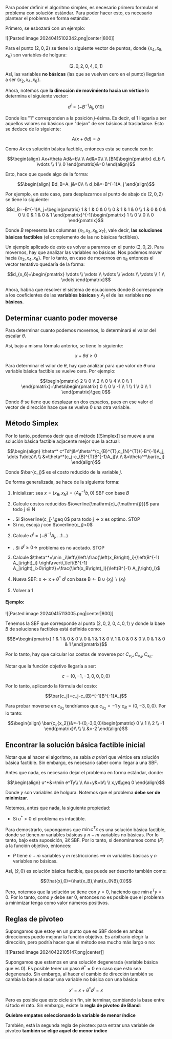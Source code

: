 
Para poder definir el algoritmo simplex, es necesario primero formular el problema con solución estándar. Para poder hacer esto, es necesario plantear el problema en forma estándar. 

Primero, se esbozará con un ejemplo: 

![[Pasted image 20240415102342.png|center|800]] 

Para el punto $(2,0,2)$ se tiene lo siguiente vector de puntos, donde $\lbrace x_4, x_5, x_6\rbrace$ son variables de holgura: 

$$(2,0,2,0,4,0,1)$$
Así, las variables **no básicas** (las que se vuelven cero en el punto) llegarían a ser $\lbrace x_2, x_4, x_6\rbrace$. 

Ahora, notemos que **la dirección de movimiento hacia un vértice** lo determina el siguiente vector: 

$$d^j=(-B^{-1}A_j, 010)$$

Donde los "1" corresponden a la posición $j$-ésima. Es decir, el $1$ llegaría a ser aquellos valores no básicos que "dejan" de ser básicos al trasladarse. Esto se deduce de lo siguiente: 

$$A(x+\theta d)=b$$

Como $Ax$ es solución básica factible, entonces esta se cancela con $b$: 

$$\begin{align}
Ax+\theta Ad&=b\\  \\
Ad&=0\\  \\
[BN]\begin{pmatrix}
d_b \\
\vdots \\
1 \\
0
\end{pmatrix}&=0
\end{align}$$

Esto, hace que quede algo de la forma: 

$$\begin{align}
Bd_B+A_j&=0\\  \\
d_b&=-B^{-1}A_j
\end{align}$$

Por ejemplo, en este caso, para desplazarnos al punto de abajo de $(2,0,2)$ se tiene lo siguiente: 

$$d_B=-B^{-1}A_j=\begin{pmatrix}
1 & 1 & 0 & 0 \\
0 & 1 & 1 & 0 \\
1 & 0 & 0 & 0 \\
0 & 1 & 0 & 1
\end{pmatrix}^{-1}\begin{pmatrix}
1 \\
0 \\
0 \\
0
\end{pmatrix}$$

Donde $B$ representa las columnas $\lbrace x_1, x_3, x_5, x_7\rbrace$, vale decir, **las soluciones básicas factibles** (el complemento de las no básicas factibles). 

Un ejemplo aplicado de esto es volver a pararnos en el punto $(2,0,2)$. Para movernos, hay que analizar las variables no básicas. Nos podemos mover hacia $\lbrace x_2, x_4, x_6\rbrace$. Por lo tanto, en caso de movernos en $x_6$ entonces el vector tentativo quedaría de la forma:

$$d_{x_6}=\begin{pmatrix}
\vdots \\
\vdots \\
\vdots \\
\vdots \\
\vdots \\
1 \\
\vdots
\end{pmatrix}$$

Ahora, habría que resolver el sistema de ecuaciones donde $B$ corresponde a los coeficientes de las **variables básicas** y $A_j$ el de las variables **no básicas**. 

## Determinar cuanto poder moverse 

Para determinar cuanto podemos movernos, lo determinará el valor del escalar $\theta$. 

Así, bajo a misma fórmula anterior, se tiene lo siguiente: 

$$x+\theta d\geq 0$$

Para determinar el valor de $\theta$, hay que analizar para que valor de $\theta$ una variable básica factible se vuelve cero. Por ejemplo: 

$$\begin{pmatrix}
2 \\
0 \\
2 \\
0 \\
4 \\
0 \\
1
\end{pmatrix}+\theta\begin{pmatrix}
0 \\
0 \\
-1 \\
1 \\
1 \\
0 \\
1
\end{pmatrix}\geq 0$$

Donde $\theta$ se tiene que desplazar en dos espacios, pues en ese valor el vector de dirección hace que se vuelva $0$ una otra variable. 

## Método Simplex 

Por lo tanto, podemos decir que el método [[Simplex]] se mueve a una solución básica factible adjacente mejor que la actual: 

$$\begin{align}
\theta^* c^Td^j&=\theta^*(c_{B}^{T},c_{N}^{T})(-B^{-1}A_j, \dots 1\dots)\\  \\
&=\theta^*(c_j-c_{B}^{T}B^{-1}A_j)\\  \\
&=\theta^*\bar{c_j}
\end{align}$$

Donde $\bar{c_j}$ es el costo reducido de la variable $j$. 

De forma generalizada, se hace de la siguiente forma: 

1. Inicializar: sea $x=\left(x_B, x_N\right)=\left(A_B^{-1} b, 0\right)$ SBF con base $B$

2. Calcule costos reducidos $\overline{\mathrm{c}_{\mathrm{j}}}$ para todo $\mathrm{j} \in \mathrm{N}$
- . Si $\overline{c_j} \geq 0$ para todo $\mathrm{j} \rightarrow \mathrm{x}$ es optimo. STOP
-  Si no, escoja $j$ con $\overline{c_j}<0$

2. Calcule $d^j=\left(-B^{-1} A_j, \ldots 1 \ldots\right)$
- . Si $d^j \geq 0 \rightarrow$ problema es no acotado. STOP

3. Calcule $\theta^*=\min _i\left\{\left.\frac{\left(x_B\right)_i}{\left(B^{-1} A_j\right)_i} \right\rvert\,\left(B^{-1} A_j\right)_i>0\right\}=\frac{\left(x_B\right)_l}{\left(B^{-1} A_j\right)_l}$

4. Nueva SBF: $\mathrm{x} \leftarrow \mathrm{x}+\theta^* \mathrm{~d}^{\mathrm{j}}$ con base $\mathrm{B} \leftarrow \mathrm{B} \cup\left\{x_j\right\} \backslash\left\{x_l\right\}$

5. Volver a 1

#### Ejemplo: 

![[Pasted image 20240415113005.png|center|800]] 

Tenemos la SBF que corresponde al punto $(2,0,2,0,4,0,1)$ y donde la base $B$ de soluciones factibles está definida como: 

$$B=\begin{pmatrix}
1 & 1 & 0 & 0 \\
0 & 1 & 1 & 0 \\
1 & 0 & 0 & 0 \\
0 & 1 & 0 & 1
\end{pmatrix}$$

Por lo tanto, hay que calcular los costos de moverse por $C_{x_2}, C_{x_4}, C_{x_6}$. 

Notar que la función objetivo llegaría a ser: 

$$c=(0,-1,-3,0,0,0,0)$$

Por lo tanto, aplicando la fórmula del costo: 

$$\bar{c_j}=c_j-c_{B}^{-1}B^{-1}A_j$$

Para probar moverse en $c_{x_2}$ tendríamos que $c_{x_2}=-1$ y $c_B=(0,-3,0,0)$. Por lo tanto: 

$$\begin{align}
\bar{c_{x_2}}&=-1-(0,-3,0,0)\begin{pmatrix}
0 \\
1 \\
2 \\
-1
\end{pmatrix}\\ \\  \\
&=-2 
\end{align}$$

## Encontrar la solución básica factible inicial 

Notar que al hacer el algoritmo, se sabía *a priori* que vértice era solución básica factible. Sin embargo, es necesario saber como llegar a una SBF. 

Antes que nada, es necesario dejar el problema en forma estándar, donde: 

$$\begin{align}
u^*&=\min e^Ty\\  \\
Ax+y&=b\\  \\
x,y&\geq 0
\end{align}$$

Donde $y$ son variables de holgura. Notemos que el problema **debe ser de minimizar**. 

Notemos, antes que nada, la siguiente propiedad: 

- Si $u^*>0$ el problema es infactible. 

Para demostrarlo, supongamos que $\min c^Tx$ es una solución básica factible, donde se tienen $m$ variables básicas y $n-m$ variables no básicas. Por lo tanto, bajo esta suposición, $\exists\hat{x}\;\text{SBF}$. Por lo tanto, si denominamos como $(P)$ a la función objetivo, entonces: 

- $P$ tiene $n+m$ variables y $m$ restricciones $\implies$ $m$ variables básicas y $n$ variables no básicas. 

Así, $(\hat{x},0)$ es solución básica factible, que puede ser descrito también como: 

$$(\hat{x},0)=(\hat{x_B},\hat{x_{NB},0})$$

Pero, notemos que la solución se tiene con $y=0$, haciendo que $\min e^Ty=0$. Por lo tanto, como $y$ debe ser $0$, entonces no es posible que el problema a minimizar tenga como valor números positivos.

## Reglas de pivoteo 

Supongamos que estoy en un punto que es SBF donde en ambas direcciones puedo mejorar la función objetivo. Es arbitrario elegir la dirección, pero podría hacer que el método sea mucho más largo o no: 

![[Pasted image 20240422105147.png|center]] 

Supongamos que estamos en una solución degenerada (variable básica que es $0$). Es posible tener un paso $\theta^*=0$ en caso que esto sea degenerado. Sin embargo, al hacer el cambio de dirección también se cambia la base al sacar una variable no básica con una básica: 

$$x'=x+\theta^*d^j=x$$

Pero es posible que esto cicle sin fin, sin terminar, cambiando la base entre sí todo el rato. Sin embargo, existe la **regla de pivoteo de Bland**: 

**Quiebre empates seleccionando la variable de menor índice** 

También, está la segunda regla de pivoteo: para entrar una variable de pivoteo **también se elige aquel de menor índice**
